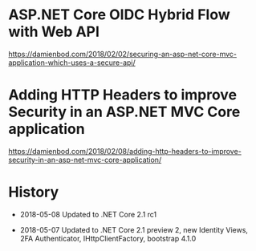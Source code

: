 # ASP.NET Core OIDC Hybrid Flow with Web API

https://damienbod.com/2018/02/02/securing-an-asp-net-core-mvc-application-which-uses-a-secure-api/

# Adding HTTP Headers to improve Security in an ASP.NET MVC Core application

https://damienbod.com/2018/02/08/adding-http-headers-to-improve-security-in-an-asp-net-mvc-core-application/

# History

- 2018-05-08 Updated to .NET Core 2.1 rc1

- 2018-05-07 Updated to .NET Core 2.1 preview 2, new Identity Views, 2FA Authenticator, IHttpClientFactory, bootstrap 4.1.0